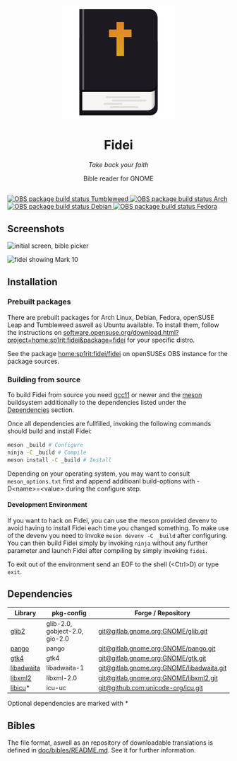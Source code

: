 <div style="text-align: center;" align="center">

![application icon](data/arpa.sp1rit.Fidei.svg)

<h1><b>Fidei</b></h1>
<p><i>Take back your faith</i></p>
<p>Bible reader for GNOME</p>
</div>


<h2></h2>

<a href="https://build.opensuse.org/package/show/home:sp1rit:fidei:nightly/fidei" target="_blank">

![OBS package build status Tumbleweed](https://img.shields.io/obs/home:sp1rit:fidei:nightly/fidei/openSUSE_Tumbleweed/x86_64?label=Tumbleweed&logo=opensuse&style=for-the-badge)
![OBS package build status Arch](https://img.shields.io/obs/home:sp1rit:fidei:nightly/fidei/Arch/x86_64?label=Arch&logo=archlinux&style=for-the-badge)
![OBS package build status Debian](https://img.shields.io/obs/home:sp1rit:fidei:nightly/fidei/Debian_Testing/x86_64?label=Debian&logo=debian&style=for-the-badge)
![OBS package build status Fedora](https://img.shields.io/obs/home:sp1rit:fidei:nightly/fidei/Fedora_Rawhide/x86_64?label=Fedora&logo=fedora&style=for-the-badge)

</a>

## Screenshots

![initial screen, bible picker](screenshots/init-picker.png)

![fidei showing Mark 10](screenshots/desktop.png)

## Installation

### Prebuilt packages

There are prebuilt packages for Arch Linux, Debian, Fedora, openSUSE Leap and Tumbleweed aswell as Ubuntu available.
To install them, follow the instructions on [software.opensuse.org/download.html?project=home:sp1rit:fidei&package=fidei](https://software.opensuse.org//download.html?project=home%3Asp1rit%3Afidei&package=fidei) for your specific distro.

See the package [home:sp1rit:fidei/fidei](https://build.opensuse.org/package/show/home:sp1rit:fidei/fidei) on openSUSEs OBS instance for the package sources.

### Building from source

To build Fidei from source you need [gcc11](https://gcc.gnu.org/) or newer and the [meson](https://mesonbuild.com) buildsystem additionally to the dependencies listed under the [Dependencies](#dependencies) section.

Once all dependencies are fullfilled, invoking the following commands should build and install Fidei:
```sh
meson _build # Configure
ninja -C _build # Compile
meson install -C _build # Install
```

Depending on your operating system, you may want to consult `meson_options.txt` first and append additioanl build-options with -D&lt;name&gt;=&lt;value&gt; during the configure step.

#### Development Environment

If you want to hack on Fidei, you can use the meson provided devenv to avoid having to install Fidei each time you changed something. To make use of the devenv you need to invoke `meson devenv -C _build` after configuring. You can then build Fidei simply by invoking `ninja` without any further parameter and launch Fidei after compiling by simply invoking `fidei`.

To exit out of the environment send an EOF to the shell (&lt;Ctrl&gt;D) or type `exit`.

## Dependencies

| Library                                                        | pkg-config                     | Forge / Repository     |
|----------------------------------------------------------------|--------------------------------|------------|
| [glib2](https://wiki.gnome.org/Projects/GLib)                  | glib-2.0, gobject-2.0, gio-2.0 | [git@gitlab.gnome.org:GNOME/glib.git](https://gitlab.gnome.org/GNOME/glib/)             |
| [pango](https://www.pango.org/)                                | pango                          | [git@gitlab.gnome.org:GNOME/pango.git](https://gitlab.gnome.org/GNOME/pango/)           |
| [gtk4](https://www.gtk.org/)                                   | gtk4                           | [git@gitlab.gnome.org:GNOME/gtk.git](https://gitlab.gnome.org/GNOME/gtk/)               |
| [libadwaita](https://gnome.pages.gitlab.gnome.org/libadwaita/) | libadwaita-1                   | [git@gitlab.gnome.org:GNOME/libadwaita.git](https://gitlab.gnome.org/GNOME/libadwaita/) |
| [libxml2](https://xmlsoft.org)                                 | libxml-2.0                     | [git@gitlab.gnome.org:GNOME/libxml2.git](https://gitlab.gnome.org/GNOME/libxml2/)       |
| [libicu](https://icu.unicode.org)*                             | icu-uc                         | [git@github.com:unicode-org/icu.git](https://github.com/unicode-org/icu)                |

Optional dependencies are marked with \*

## Bibles

The file format, aswell as an repository of downloadable translations is defined
in [doc/bibles/README.md](./doc/bibles/README.md). See it for further information.
